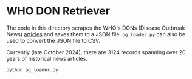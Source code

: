 # WHO DON Retriever

The code in this directory scrapes the WHO's DONs (Disease Outbreak News) [articles](https://www.who.int/emergencies/disease-outbreak-news) and saves them to a JSON file. `pg_loader.py` can also be used to convert the JSON file to CSV.

Currently (late October 2024), there are 3124 records spanning over 20 years of historical news articles.

```sh
python pg_loader.py
```

